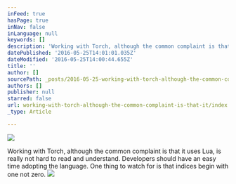 ```yaml
---
inFeed: true
hasPage: true
inNav: false
inLanguage: null
keywords: []
description: 'Working with Torch, although the common complaint is that it uses Lua, is really not hard to read and understand. Developers should have an easy time adopting the language. One thing to watch for is that indices begin with one not zero.'
datePublished: '2016-05-25T14:01:01.035Z'
dateModified: '2016-05-25T14:00:44.655Z'
title: ''
author: []
sourcePath: _posts/2016-05-25-working-with-torch-although-the-common-complaint-is-that-it.md
authors: []
publisher: null
starred: false
url: working-with-torch-although-the-common-complaint-is-that-it/index.html
_type: Article

---
```

![](https://the-grid-user-content.s3-us-west-2.amazonaws.com/23b7982e-fd9a-4177-930f-fdd6f1074700.png)

Working with Torch, although the common complaint is that it uses Lua, is really not hard to read and understand. Developers should have an easy time adopting the language. One thing to watch for is that indices begin with one not zero.
![](https://the-grid-user-content.s3-us-west-2.amazonaws.com/a2247543-3c81-448b-85d3-be8a707a2b3c.png)